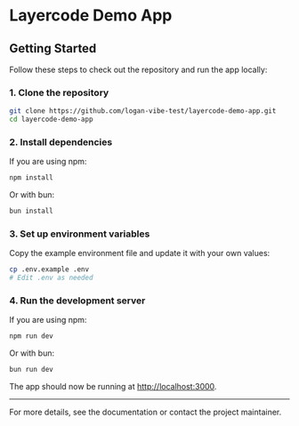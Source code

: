 # Layercode Demo App

## Getting Started

Follow these steps to check out the repository and run the app locally:

### 1. Clone the repository
```sh
git clone https://github.com/logan-vibe-test/layercode-demo-app.git
cd layercode-demo-app
```

### 2. Install dependencies
If you are using npm:
```sh
npm install
```
Or with bun:
```sh
bun install
```

### 3. Set up environment variables
Copy the example environment file and update it with your own values:
```sh
cp .env.example .env
# Edit .env as needed
```

### 4. Run the development server
If you are using npm:
```sh
npm run dev
```
Or with bun:
```sh
bun run dev
```

The app should now be running at [http://localhost:3000](http://localhost:3000).

---

For more details, see the documentation or contact the project maintainer.
